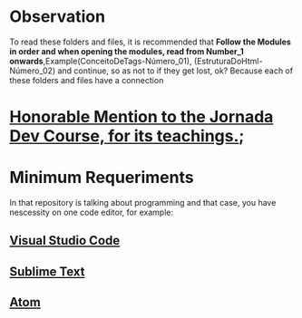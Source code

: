 # Observation 
To read these folders and files, it is recommended that **Follow the Modules in order and when opening the modules, read from Number_1 onwards**,Example(ConceitoDeTags-Número_01), (EstruturaDoHtml-Número_02) and continue, so as not to if they get lost, ok? Because each of these folders and files have a connection
# [Honorable Mention to the Jornada Dev Course, for its teachings.](https://jornadadodev.com.br/cursos/front-end/html5);

# Minimum Requeriments
In that repository is talking about programming and that case, you have nescessity on one code editor, for example:

## [Visual Studio Code](https://code.visualstudio.com/)
## [Sublime Text](https://www.sublimetext.com/)
## [Atom](https://atom-editor.cc/)
